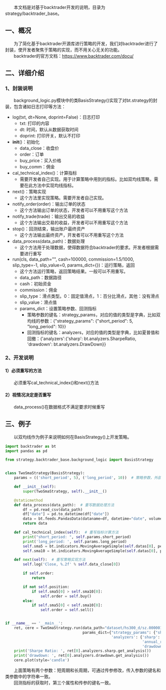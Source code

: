&emsp;&emsp;本文档是对基于backtrader开发的说明，目录为strategy/backtrader_base。
## 一、概况
&emsp;&emsp;为了简化基于backtrader开源库进行策略的开发，我们对backtrader进行了封装，使开发者聚焦于策略的实现，而不用关心无关的功能。  
&emsp;&emsp;backtrader的官方文档：https://www.backtrader.com/docu/
## 二、详细介绍
### 1、封装说明
&emsp;&emsp;background_logic.py模块中的类BasisStrategy()实现了对bt.strategy的封装，包含诸如日志打印等方法：
- log(txt, dt=None, doprint=False)：日志打印
    - txt: 打印的内容
    - dt: 时间，默认从数据获取时间
    - doprint: 打印开关，默认不打印
- __init__()：初始化
    - data_close：收盘价
    - order：订单
    - buy_price：买入价格
    - buy_comm：佣金
- cal_technical_index()：计算指标
    - 需要开发者自己实现。用于计算策略中用到的指标。比如双均线策略，需要在此方法中实现均线指标。
- next()：策略实现
    - 这个方法里实现策略。需要开发者自己实现。
- notify_order(order)：输出订单的状态
    - 这个方法输出订单的状态，开发者可以不用重写这个方法
- notify_trade(trade)：输出交易的收益
    - 这个方法输出交易的收益，开发者可以不用重写这个方法
- stop()：回测结束，输出账户最终资产
    - 这个方法输出最终资产，开发者可以不用重写这个方法
- data_process(data_path)：数据处理
    - 这个方法用于处理数据，使得数据符合backtrader的要求。开发者根据需要进行重写
- run(cls, data_path="", cash=100000, commission=1.5/1000, slip_type=-1, slip_value=0, params_dict={})：运行策略，返回
    - 这个方法运行策略，返回策略结果。一般可以不用重写。
    - data_path：数据路径
    - cash：初始资金
    - commission：佣金
    - slip_type：滑点类型。0：固定值滑点，1：百分比滑点，其他：没有滑点
    - slip_value：滑点值
    - params_dict：设置策略参数、回测指标
        - 策略参数的键名：strategy_params，对应的值的类型是字典，比如双均线的参数：{"strategy_params": {"short_period": 5, "long_period": 10}}
        - 回测指标的键名：analyzers，对应的值的类型是字典，比如夏普值和回撤：{'analyzers':{'sharp': bt.analyzers.SharpeRatio, 'drawdown': bt.analyzers.DrawDown}}
### 2、开发说明
#### 1）必须重写的方法
&emsp;&emsp;必须重写cal_technical_index()和next()方法
#### 2）视情况决定是否重写
&emsp;&emsp;data_process()在数据格式不满足要求时候重写
## 三、例子
&emsp;&emsp;以双均线作为例子来说明如何在BasisStrategy()上开发策略。

```python
import backtrader as bt
import pandas as pd

from strategy.backtrader_base.background_logic import BasisStrategy


class TwoSmaStrategy(BasisStrategy):
    params = (('short_period', 5), ('long_period', 10))  # 策略参数，外部可更改

    def __init__(self):
        super(TwoSmaStrategy, self).__init__()

    @staticmethod
    def data_process(data_path):  # 重写数据处理方法
        df = pd.read_csv(data_path)
        df["date"] = pd.to_datetime(df["date"])
        data = bt.feeds.PandasData(dataname=df, datetime="date", volume="volume")
        return data

    def cal_technical_index(self):  # 重写指标计算方法
        print("short_period: ", self.params.short_period)
        print('long_period: ', self.params.long_period)
        self.sma5 = bt.indicators.MovingAverageSimple(self.datas[0], period=self.params.short_period)  # 短周期均线指标
        self.sma10 = bt.indicators.MovingAverageSimple(self.datas[0], period=self.params.long_period)  # 长周期均线指标

    def next(self):  # 重写策略实现方法
        self.log('Close, %.2f' % self.data_close[0])

        if self.order:
            return

        if not self.position:
            if self.sma5[0] > self.sma10[0]:
                self.order = self.buy()
        else:
            if self.sma5[0] < self.sma10[0]:
                self.order = self.sell()


if __name__ == '__main__':
    ret, cere = TwoSmaStrategy.run(data_path="dataset/hs300_d/sz.000001.csv",
                                   params_dict={"strategy_params": {"short_period": 5, "long_period": 10},
                                                'analyzers': {'sharp': bt.analyzers.SharpeRatio,
                                                              'annual_return': bt.analyzers.AnnualReturn,
                                                              'drawdown': bt.analyzers.DrawDown}})
    print('Sharpe Ratio: ', ret[0].analyzers.sharp.get_analysis())
    print('drawdown: ', ret[0].analyzers.drawdown.get_analysis())
    cere.plot(style='candle')
```
&emsp;&emsp;上面策略有两个参数：短周期和长周期，可通过传参修改，传入参数的键名和类参数中的字符串一致。  
&emsp;&emsp;回测指标的获取时，第三个属性和传参的键名一致。


